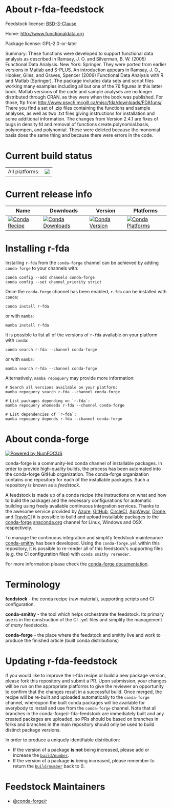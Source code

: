 About r-fda-feedstock
=====================

Feedstock license: [BSD-3-Clause](https://github.com/conda-forge/r-fda-feedstock/blob/main/LICENSE.txt)

Home: http://www.functionaldata.org

Package license: GPL-2.0-or-later

Summary: These functions were developed to support functional data analysis as described in Ramsay, J. O. and Silverman, B. W. (2005) Functional Data Analysis. New York: Springer.  They were ported from earlier versions in Matlab and S-PLUS.  An introduction appears in Ramsay, J. O., Hooker, Giles, and Graves, Spencer (2009) Functional Data Analysis with R and Matlab (Springer). The package includes data sets and script files working many examples including all but one of the 76 figures in this latter book.  Matlab versions of the code and sample analyses are no longer distributed through CRAN, as they were when the book was published.  For those, ftp from <http://www.psych.mcgill.ca/misc/fda/downloads/FDAfuns/> There you find a set of .zip files containing the functions and sample analyses, as well as two .txt files giving instructions for installation and some additional information. The changes from Version 2.4.1 are fixes of bugs in density.fd and removal of functions create.polynomial.basis, polynompen, and polynomial. These were deleted because the monomial basis does the same thing and because there were errors in the code.

Current build status
====================


<table><tr><td>All platforms:</td>
    <td>
      <a href="https://dev.azure.com/conda-forge/feedstock-builds/_build/latest?definitionId=4796&branchName=main">
        <img src="https://dev.azure.com/conda-forge/feedstock-builds/_apis/build/status/r-fda-feedstock?branchName=main">
      </a>
    </td>
  </tr>
</table>

Current release info
====================

| Name | Downloads | Version | Platforms |
| --- | --- | --- | --- |
| [![Conda Recipe](https://img.shields.io/badge/recipe-r--fda-green.svg)](https://anaconda.org/conda-forge/r-fda) | [![Conda Downloads](https://img.shields.io/conda/dn/conda-forge/r-fda.svg)](https://anaconda.org/conda-forge/r-fda) | [![Conda Version](https://img.shields.io/conda/vn/conda-forge/r-fda.svg)](https://anaconda.org/conda-forge/r-fda) | [![Conda Platforms](https://img.shields.io/conda/pn/conda-forge/r-fda.svg)](https://anaconda.org/conda-forge/r-fda) |

Installing r-fda
================

Installing `r-fda` from the `conda-forge` channel can be achieved by adding `conda-forge` to your channels with:

```
conda config --add channels conda-forge
conda config --set channel_priority strict
```

Once the `conda-forge` channel has been enabled, `r-fda` can be installed with `conda`:

```
conda install r-fda
```

or with `mamba`:

```
mamba install r-fda
```

It is possible to list all of the versions of `r-fda` available on your platform with `conda`:

```
conda search r-fda --channel conda-forge
```

or with `mamba`:

```
mamba search r-fda --channel conda-forge
```

Alternatively, `mamba repoquery` may provide more information:

```
# Search all versions available on your platform:
mamba repoquery search r-fda --channel conda-forge

# List packages depending on `r-fda`:
mamba repoquery whoneeds r-fda --channel conda-forge

# List dependencies of `r-fda`:
mamba repoquery depends r-fda --channel conda-forge
```


About conda-forge
=================

[![Powered by
NumFOCUS](https://img.shields.io/badge/powered%20by-NumFOCUS-orange.svg?style=flat&colorA=E1523D&colorB=007D8A)](https://numfocus.org)

conda-forge is a community-led conda channel of installable packages.
In order to provide high-quality builds, the process has been automated into the
conda-forge GitHub organization. The conda-forge organization contains one repository
for each of the installable packages. Such a repository is known as a *feedstock*.

A feedstock is made up of a conda recipe (the instructions on what and how to build
the package) and the necessary configurations for automatic building using freely
available continuous integration services. Thanks to the awesome service provided by
[Azure](https://azure.microsoft.com/en-us/services/devops/), [GitHub](https://github.com/),
[CircleCI](https://circleci.com/), [AppVeyor](https://www.appveyor.com/),
[Drone](https://cloud.drone.io/welcome), and [TravisCI](https://travis-ci.com/)
it is possible to build and upload installable packages to the
[conda-forge](https://anaconda.org/conda-forge) [anaconda.org](https://anaconda.org/)
channel for Linux, Windows and OSX respectively.

To manage the continuous integration and simplify feedstock maintenance
[conda-smithy](https://github.com/conda-forge/conda-smithy) has been developed.
Using the ``conda-forge.yml`` within this repository, it is possible to re-render all of
this feedstock's supporting files (e.g. the CI configuration files) with ``conda smithy rerender``.

For more information please check the [conda-forge documentation](https://conda-forge.org/docs/).

Terminology
===========

**feedstock** - the conda recipe (raw material), supporting scripts and CI configuration.

**conda-smithy** - the tool which helps orchestrate the feedstock.
                   Its primary use is in the construction of the CI ``.yml`` files
                   and simplify the management of *many* feedstocks.

**conda-forge** - the place where the feedstock and smithy live and work to
                  produce the finished article (built conda distributions)


Updating r-fda-feedstock
========================

If you would like to improve the r-fda recipe or build a new
package version, please fork this repository and submit a PR. Upon submission,
your changes will be run on the appropriate platforms to give the reviewer an
opportunity to confirm that the changes result in a successful build. Once
merged, the recipe will be re-built and uploaded automatically to the
`conda-forge` channel, whereupon the built conda packages will be available for
everybody to install and use from the `conda-forge` channel.
Note that all branches in the conda-forge/r-fda-feedstock are
immediately built and any created packages are uploaded, so PRs should be based
on branches in forks and branches in the main repository should only be used to
build distinct package versions.

In order to produce a uniquely identifiable distribution:
 * If the version of a package **is not** being increased, please add or increase
   the [``build/number``](https://docs.conda.io/projects/conda-build/en/latest/resources/define-metadata.html#build-number-and-string).
 * If the version of a package **is** being increased, please remember to return
   the [``build/number``](https://docs.conda.io/projects/conda-build/en/latest/resources/define-metadata.html#build-number-and-string)
   back to 0.

Feedstock Maintainers
=====================

* [@conda-forge/r](https://github.com/orgs/conda-forge/teams/r/)

